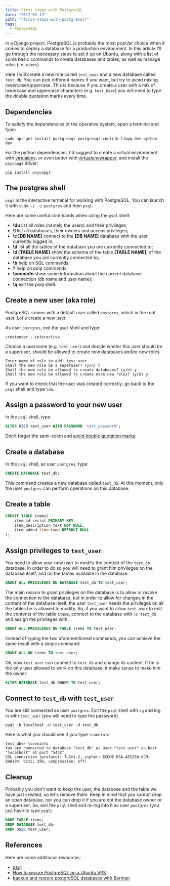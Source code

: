 ```yaml
---
title: First steps with PostgreSQL
date: "2017-03-13"
path: "/first-steps-with-postgresql/"
tags:
  - PostgreSQL
---
```


In a Django project, PostgreSQL is probably the most popular choice when it comes to deploy a database for a production environment. In this article I'll go through the necessary steps to set it up on Ubuntu, along with a list of some basic commands to create databases and tables, as well as manage *roles* (i.e. users).

Here I will create a new role called `test_user` and a new database called `test_db`. You can pick different names if you want, but try to avoid mixing lowercase/uppercase. This is because if you create a user with a mix of lowercase and uppercase characters (e.g. `test_User`) you will need to type the double quotation marks every time.


## Dependencies
To satisfy the dependencies of the operative system, open a terminal and type:

```shell
sudo apt-get install postgresql postgresql-contrib libpq-dev python-dev
```

For the python dependencies, I'd suggest to create a virtual environment with [virtualenv](https://virtualenv.pypa.io/en/stable/), or even better with [virtualenvwrapper](http://www.giacomodebidda.com/blog/virtual-environments-with-virtualenvwrapper/), and install the `psycopg2` driver:

```shell
pip install psycopg2
```


## The postgres shell
`psql` is the interactive terminal for working with PostgreSQL. You can launch it with `sudo -i -u postgres` and then `psql`.

Here are some useful commands when using the `psql` shell:

* **\du** list all roles (namely the users) and their privileges;
* **\l** list all databases, their owners and access privileges;
* **\c [DB NAME]** connect to the **[DB NAME]** database with the user currently logged in;
* **\d** list all the tables of the database you are currently connected to;
* **\d [TABLE NAME]** show the schema of the table **[TABLE NAME]**, of the database you are currently connected to;
* **\h** help on SQL commands;
* **\?** help on psql commands;
* **\conninfo** show some information about the current database connection (db name and user name);
* **\q** exit the psql shell.


## Create a new user (aka role)
PostgreSQL comes with a default user called `postgres`, which is the root user. Let's create a new user.

As user `postgres`, exit the `psql` shell and type:

```shell
createuser --interactive
```

Choose a username (e.g. `test_user`) and decide wheter this user should be a superuser, should be allowed to create new databases and/or new roles.

```shell
Enter name of role to add: test_user
Shall the new role be a superuser? (y/n) n
Shall the new role be allowed to create databases? (y/n) y
Shall the new role be allowed to create more new roles? (y/n) y
```

If you want to check that the user was created correctly, go back to the `psql` shell and type `\du`.


## Assign a password to your new user
In the `psql` shell, type:

```sql
ALTER USER test_user WITH PASSWORD 'test_password';
```

Don't forget the semi-colon and [avoid double quotation marks](http://blog.lerner.co.il/quoting-postgresql/).


## Create a database
In the `psql` shell, as user `postgres`, type:

```sql
CREATE DATABASE test_db;
```

This command creates a new database called `test_db`. At this moment, only the user `postgres` can perform operations on this database.


## Create a table

```sql
CREATE TABLE items(
    item_id serial PRIMARY KEY,
    item_description text NOT NULL,
    item_added timestamp DEFAULT NULL
);
```


## Assign privileges to `test_user`
You need to allow your new user to modify the content of the `test_db` database. In order to do so you will need to grant him privileges on the database itself, and on the tables available in the database.

```sql
GRANT ALL PRIVILEGES ON DATABASE test_db TO test_user;
```

The main reason to grant privileges on the database is to allow or revoke the connection to the database, but in order to allow for changes in the content of the database itself, the user `test_user` needs the privileges on all the tables he is allowed to modify. So, if you want to allow `test_user` to edit the contents of the table `items`, connect to the database with `\c test_db` and assign the privileges with:

```sql
GRANT ALL PRIVILEGES ON TABLE items TO test_user;
```

Instead of typing the two aforementioned commands, you can achieve the same result with a single command:

```sql
GRANT ALL ON items TO test_user;
```

Ok, now `test_user` can connect to `test_db` and change its content. If he is the only user allowed to work on this database, it make sense to make him the owner:

```sql
ALTER DATABASE test_db OWNER TO test_user;
```


## Connect to `test_db` with `test_user`
You are still connected as user `postgres`. Exit the `psql` shell with `\q` and log in with `test_user` (you will need to type the password).

```shell
psql -h localhost -U test_user -d test_db
```

Here is what you should see if you type `\conninfo`:

```shell
test_db=> \conninfo
You are connected to database "test_db" as user "test_user" on host "localhost" at port "5432".
SSL connection (protocol: TLSv1.2, cipher: ECDHE-RSA-AES256-GCM-SHA384, bits: 256, compression: off)
```


## Cleanup
Probably you don't want to keep the user, the database and the table we have just created, so let's remove them. Keep in mind that you cannot drop an open database, nor you can drop it if you are not the database owner or a superuser. So, exit the `psql` shell and re-log into it as user `postgres` (you just have to type `psql`).

```sql
DROP TABLE items;
DROP DATABASE test_db;
DROP USER test_user;
```


## References
Here are some additional resources:

* [psql](http://postgresguide.com/utilities/psql.html)
* [How to secure PostgreSQL on a Ubuntu VPS](https://www.digitalocean.com/community/tutorials/how-to-secure-postgresql-on-an-ubuntu-vps)
* [backup and restore postgreSQL databases with Barman](https://www.digitalocean.com/community/tutorials/how-to-back-up-restore-and-migrate-postgresql-databases-with-barman-on-centos-7)
